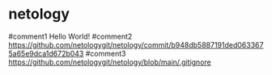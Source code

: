 # netology
#comment1 Hello World!
#comment2 https://github.com/netologygit/netology/commit/b948db5887191ded0633675a65e9dca1d672b043
#comment3 https://github.com/netologygit/netology/blob/main/.gitignore
